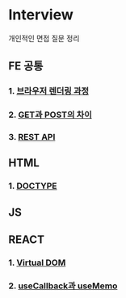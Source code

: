 # Interview

개인적인 면접 질문 정리

## FE 공통

### 1. [브라우저 렌더링 과정](https://github.com/chanyDev/TIL/tree/main/Interview/FE%20%EA%B3%B5%ED%86%B5#1-%EB%B8%8C%EB%9D%BC%EC%9A%B0%EC%A0%80-%EB%A0%8C%EB%8D%94%EB%A7%81-%EA%B3%BC%EC%A0%95%EC%97%90-%EB%8C%80%ED%95%B4-%EC%84%A4%EB%AA%85%ED%95%98%EC%84%B8%EC%9A%94)

### 2. [GET과 POST의 차이](https://github.com/chanyDev/TIL/tree/main/Interview/FE%20%EA%B3%B5%ED%86%B5#2-get%EA%B3%BC-post%EC%9D%98-%EC%B0%A8%EC%9D%B4%EC%A0%90%EC%97%90-%EB%8C%80%ED%95%B4-%EC%84%A4%EB%AA%85%ED%95%98%EC%84%B8%EC%9A%94)

### 3. [REST API](https://github.com/chanyDev/TIL/tree/main/Interview/FE%20%EA%B3%B5%ED%86%B5#3-rest-api%EC%97%90-%EB%8C%80%ED%95%B4-%EC%84%A4%EB%AA%85%ED%95%98%EC%84%B8%EC%9A%94)

## HTML

### 1. [DOCTYPE](https://github.com/chanyDev/TIL/tree/main/Interview/REACT#1-virtual-dom%EC%97%90-%EB%8C%80%ED%95%B4-%EC%84%A4%EB%AA%85%ED%95%98%EC%84%B8%EC%9A%94)

## JS

## REACT

### 1. [Virtual DOM](https://github.com/chanyDev/TIL/tree/main/Interview/REACT#1-virtual-dom%EC%97%90-%EB%8C%80%ED%95%B4-%EC%84%A4%EB%AA%85%ED%95%98%EC%84%B8%EC%9A%94)

### 2. [useCallback과 useMemo](https://github.com/chanyDev/TIL/tree/main/Interview/REACT#1-virtual-dom%EC%97%90-%EB%8C%80%ED%95%B4-%EC%84%A4%EB%AA%85%ED%95%98%EC%84%B8%EC%9A%94)

